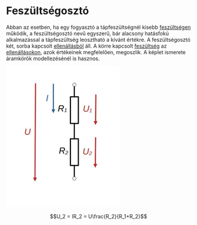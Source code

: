 # Feszültségosztó

Abban az esetben, ha egy fogyasztó a tápfeszültségnél kisebb [feszültségen](./feszultseg.md) működik, a feszültségosztó nevű egyszerű, bár alacsony hatásfokú alkalmazással a tápfeszültség leosztható a kívánt értékre. 
A feszültségosztó két, sorba kapcsolt [ellenállásból](./ellenallas.md) áll. A körre kapcsolt [feszültség](./feszultseg.md) az [ellenállásokon](./ellenallas.md), azok értékeinek megfelelően, megoszlik. 
A képlet ismerete áramkörök modellezésénél is hasznos.

![alt text](./img/feszultsegoszto.png)

$$U_2 = IR_2 = U\frac{R_2}{R_1+R_2}$$